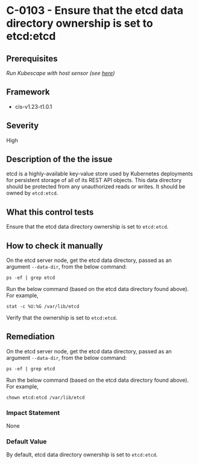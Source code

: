 # C-0103 - Ensure that the etcd data directory ownership is set to etcd:etcd

## Prerequisites
 *Run Kubescape with host sensor (see [here](https://hub.armo.cloud/docs/host-sensor))*
 
## Framework
* cis-v1.23-t1.0.1
 
## Severity
High

## Description of the the issue
etcd is a highly-available key-value store used by Kubernetes deployments for persistent storage of all of its REST API objects. This data directory should be protected from any unauthorized reads or writes. It should be owned by `etcd:etcd`.
 
## What this control tests 
Ensure that the etcd data directory ownership is set to `etcd:etcd`.
 
## How to check it manually 
On the etcd server node, get the etcd data directory, passed as an argument `--data-dir`, from the below command:

 
```
ps -ef | grep etcd

```
 Run the below command (based on the etcd data directory found above). For example,

 
```
stat -c %U:%G /var/lib/etcd

```
 Verify that the ownership is set to `etcd:etcd`.
 
## Remediation
On the etcd server node, get the etcd data directory, passed as an argument `--data-dir`, from the below command:

 
```
ps -ef | grep etcd

```
 Run the below command (based on the etcd data directory found above). For example,

 
```
chown etcd:etcd /var/lib/etcd

```
 
### Impact Statement
None
 
### Default Value
By default, etcd data directory ownership is set to `etcd:etcd`.
 
